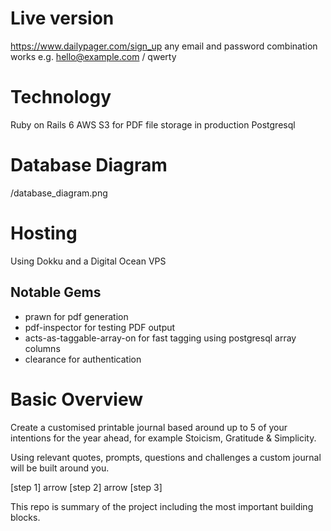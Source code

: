 # Live version

https://www.dailypager.com/sign_up
any email and password combination works e.g. hello@example.com / qwerty

# Technology

Ruby on Rails 6
AWS S3 for PDF file storage in production
Postgresql

# Database Diagram

/database_diagram.png

# Hosting
Using Dokku and a Digital Ocean VPS

## Notable Gems
- prawn for pdf generation
- pdf-inspector for testing PDF output
- acts-as-taggable-array-on for fast tagging using postgresql array columns
- clearance for authentication

# Basic Overview

Create a customised printable journal based around up to 5 of your intentions for the year ahead, for example Stoicism, Gratitude & Simplicity.

Using relevant quotes, prompts, questions and challenges a custom journal will be built around you.

[step 1] arrow [step 2] arrow [step 3]

This repo is summary of the project including the most important building blocks.





